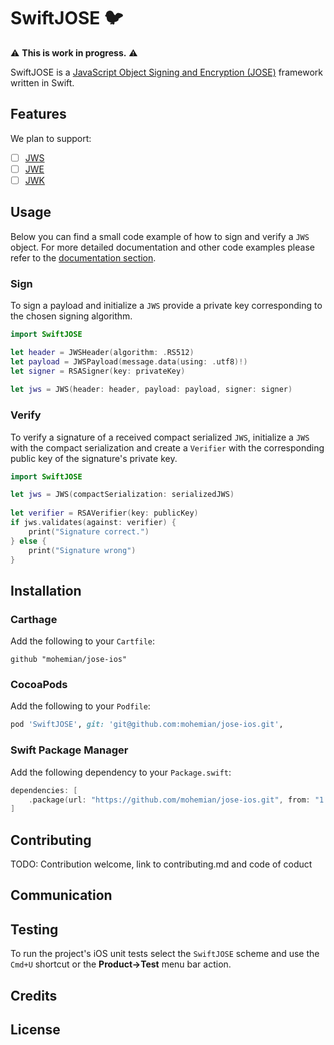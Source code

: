 # SwiftJOSE :bird:

:warning: **This is work in progress.** :warning:

SwiftJOSE is a [JavaScript Object Signing and Encryption (JOSE)](http://jose.readthedocs.io/en/latest) framework written in Swift.

## Features

We plan to support:

- [ ] [JWS](https://tools.ietf.org/html/rfc7515)
- [ ] [JWE](https://tools.ietf.org/html/rfc7516)
- [ ] [JWK](https://tools.ietf.org/html/rfc7517)

## Usage

Below you can find a small code example of how to sign and verify a `JWS` object. For more detailed documentation and other code examples please refer to the [documentation section](https://github.com/mohemian/jose-ios/blob/master/Documentation).

### Sign

To sign a payload and initialize a `JWS` provide a private key corresponding to the chosen signing algorithm.

```swift
import SwiftJOSE

let header = JWSHeader(algorithm: .RS512)
let payload = JWSPayload(message.data(using: .utf8)!)
let signer = RSASigner(key: privateKey)
     
let jws = JWS(header: header, payload: payload, signer: signer)
```

### Verify

To verify a signature of a received compact serialized `JWS`, initialize a `JWS` with the compact serialization and create a `Verifier` with the corresponding public key of the signature's private key.

``` swift
import SwiftJOSE

let jws = JWS(compactSerialization: serializedJWS)
        
let verifier = RSAVerifier(key: publicKey)
if jws.validates(against: verifier) {
    print("Signature correct.")
} else {
    print("Signature wrong")
}
```

## Installation

### Carthage

Add the following to your `Cartfile`:

``` shell
github "mohemian/jose-ios"
```

### CocoaPods

Add the following to your `Podfile`:

``` ruby
pod 'SwiftJOSE', git: 'git@github.com:mohemian/jose-ios.git',
```

### Swift Package Manager

Add the following dependency to your `Package.swift`:

``` swift
dependencies: [
    .package(url: "https://github.com/mohemian/jose-ios.git", from: "1.0.0")
]
```

## Contributing



TODO: Contribution welcome, link to contributing.md and code of coduct

## Communication

## Testing

To run the project's iOS unit tests select the `SwiftJOSE` scheme and use the `Cmd+U` shortcut or the **Product->Test** menu bar action.  

## Credits

## License
